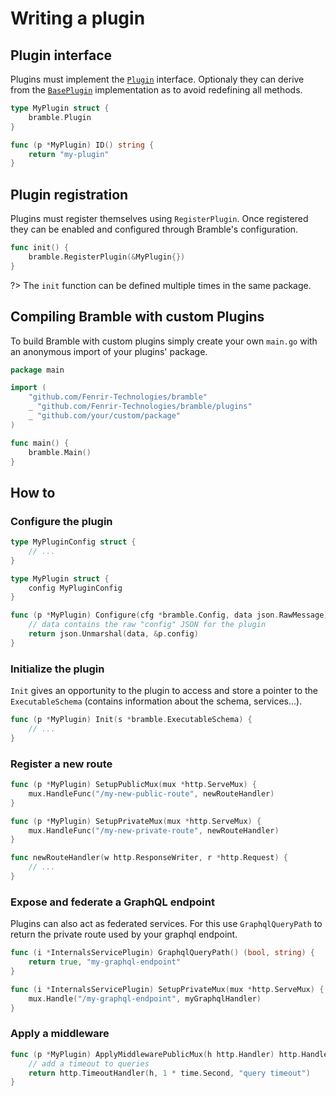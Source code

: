 # Writing a plugin

## Plugin interface

Plugins must implement the [`Plugin`](https://pkg.go.dev/github.com/Fenrir-Technologies/bramble/bramble#Plugin) interface. Optionaly they can derive from
the [`BasePlugin`](https://pkg.go.dev/github.com/Fenrir-Technologies/bramble/bramble#BasePlugin) implementation as to avoid redefining all methods.

```go
type MyPlugin struct {
    bramble.Plugin
}

func (p *MyPlugin) ID() string {
    return "my-plugin"
}
```

## Plugin registration

Plugins must register themselves using `RegisterPlugin`.
Once registered they can be enabled and configured through Bramble's configuration.

```go
func init() {
    bramble.RegisterPlugin(&MyPlugin{})
}
```

?> The `init` function can be defined multiple times in the same package.

## Compiling Bramble with custom Plugins

To build Bramble with custom plugins simply create your own `main.go` with an anonymous import of your plugins' package.

```go
package main

import (
	"github.com/Fenrir-Technologies/bramble"
	_ "github.com/Fenrir-Technologies/bramble/plugins"
	_ "github.com/your/custom/package"
)

func main() {
	bramble.Main()
}
```

## How to

### Configure the plugin

```go
type MyPluginConfig struct {
	// ...
}

type MyPlugin struct {
	config MyPluginConfig
}

func (p *MyPlugin) Configure(cfg *bramble.Config, data json.RawMessage) error {
	// data contains the raw "config" JSON for the plugin
	return json.Unmarshal(data, &p.config)
}
```

### Initialize the plugin

`Init` gives an opportunity to the plugin to access and store a pointer to
the `ExecutableSchema` (contains information about the schema, services...).

```go
func (p *MyPlugin) Init(s *bramble.ExecutableSchema) {
	// ...
}
```

### Register a new route

```go
func (p *MyPlugin) SetupPublicMux(mux *http.ServeMux) {
	mux.HandleFunc("/my-new-public-route", newRouteHandler)
}

func (p *MyPlugin) SetupPrivateMux(mux *http.ServeMux) {
	mux.HandleFunc("/my-new-private-route", newRouteHandler)
}

func newRouteHandler(w http.ResponseWriter, r *http.Request) {
	// ...
}
```

### Expose and federate a GraphQL endpoint

Plugins can also act as federated services. For this use `GraphqlQueryPath`
to return the private route used by your graphql endpoint.

```go
func (i *InternalsServicePlugin) GraphqlQueryPath() (bool, string) {
	return true, "my-graphql-endpoint"
}

func (i *InternalsServicePlugin) SetupPrivateMux(mux *http.ServeMux) {
	mux.Handle("/my-graphql-endpoint", myGraphqlHandler)
}
```

### Apply a middleware

```go
func (p *MyPlugin) ApplyMiddlewarePublicMux(h http.Handler) http.Handler {
	// add a timeout to queries
	return http.TimeoutHandler(h, 1 * time.Second, "query timeout")
}
```
